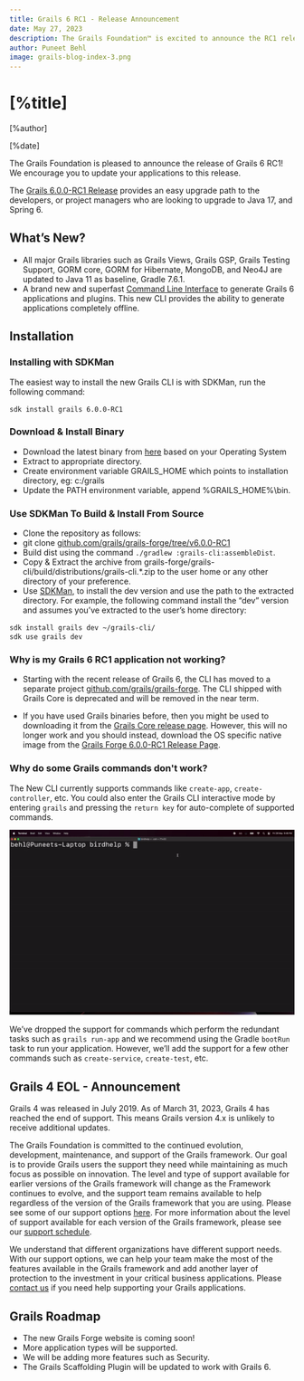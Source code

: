 ```yaml
---
title: Grails 6 RC1 - Release Announcement
date: May 27, 2023
description: The Grails Foundation™ is excited to announce the RC1 release of Grails framework 6!
author: Puneet Behl
image: grails-blog-index-3.png
---
```

 
# [%title]

[%author]

[%date]
 
The Grails Foundation is pleased to announce the release of Grails 6 RC1! We encourage you to update your applications to this release.

The [Grails 6.0.0-RC1 Release](https://github.com/grails/grails-core/releases/tag/v6.0.0-RC1) provides an easy upgrade path to the developers, or project managers who are looking to upgrade to Java 17, and Spring 6. 

## What’s New? 

- All major Grails libraries such as Grails Views, Grails GSP, Grails Testing Support, GORM core, GORM for Hibernate, MongoDB, and Neo4J are updated to Java 11 as baseline, Gradle 7.6.1. 
- A brand new and superfast [Command Line Interface](https://github.com/grails/grails-forge) to generate Grails 6 applications and plugins. This new CLI provides the ability to generate applications completely offline. 

## Installation

### Installing with SDKMan

The easiest way to install the new Grails CLI is with SDKMan, run the following command:

```
sdk install grails 6.0.0-RC1
```

### Download & Install Binary

- Download the latest binary from [here](https://github.com/grails/grails-forge/releases/tag/v6.0.0-RC1) based on your Operating System
- Extract to appropriate directory.
- Create environment variable GRAILS_HOME which points to installation directory, eg: c:/grails
- Update the PATH environment variable, append %GRAILS_HOME%\bin.

### Use SDKMan To Build & Install From Source
 
- Clone the repository as follows:
- git clone [github.com/grails/grails-forge/tree/v6.0.0-RC1](https://github.com/grails/grails-forge/tree/v6.0.0-RC1)
- Build dist using the command `./gradlew :grails-cli:assembleDist`.
- Copy & Extract the archive from grails-forge/grails-cli/build/distributions/grails-cli.*.zip to the user home or any other directory of your preference.
- Use [SDKMan](https://sdkman.io/), to install the dev version and use the path to the extracted directory. For example, the following command install the “dev” version and assumes you’ve extracted to the user’s home directory:
```
sdk install grails dev ~/grails-cli/
sdk use grails dev
```
### Why is my Grails 6 RC1 application not working?

- Starting with the recent release of Grails 6, the CLI has moved to a separate project [github.com/grails/grails-forge](https://github.com/grails/grails-forge). The CLI shipped with Grails Core is deprecated and will be removed in the near term. 

- If you have used Grails binaries before, then you might be used to downloading it from the [Grails Core release page](https://github.com/grails/grails-core/releases/v6.0.0-RC1). However, this will no longer work and you should instead, download the OS specific native image from the [Grails Forge 6.0.0-RC1 Release Page](https://github.com/grails/grails-forge/releases/v6.0.0-RC1).

### Why do some Grails commands don't work?

The New CLI currently supports commands like `create-app`, `create-controller`, etc. You could also enter the Grails CLI interactive mode by entering `grails` and pressing the `return key` for auto-complete of supported commands.

![Example CLI Commands GIF](2023-05-27-img0.gif)

We’ve dropped the support for commands which perform the redundant tasks such as `grails run-app` and we recommend using the Gradle `bootRun` task to run your application. However, we’ll add the support for a few other commands such as `create-service`, `create-test`, etc.

## Grails 4 EOL - Announcement

Grails 4 was released in July 2019. As of March 31, 2023, Grails 4 has reached the end of support. This means Grails version 4.x is unlikely to receive additional updates. 

The Grails Foundation is committed to the continued evolution, development, maintenance, and support of the Grails framework. Our goal is to provide Grails users the support they need while maintaining as much focus as possible on innovation. The level and type of support available for earlier versions of the Grails framework will change as the Framework continues to evolve, and the support team remains available to help regardless of the version of the Grails framework that you are using. Please see some of our support options [here](https://grails.org/support.html). For more information about the level of support available for each version of the Grails framework, please see our [support schedule](https://grails.org/support-schedule.html).

We understand that different organizations have different support needs. With our support options, we can help your team make the most of the features available in the Grails framework and add another layer of protection to the investment in your critical business applications. Please [contact us](https://grails.org/support.html#popup) if you need help supporting your Grails applications.

## Grails Roadmap

- The new Grails Forge website is coming soon!
- More application types will be supported.
- We will be adding more features such as Security.
- The Grails Scaffolding Plugin will be updated to work with Grails 6.

